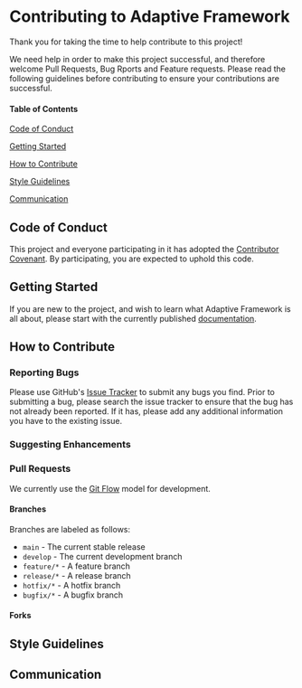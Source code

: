 # Contributing to Adaptive Framework

Thank you for taking the time to help contribute to this project! 

We need help in order to make this project successful, and therefore welcome 
Pull Requests, Bug Rports and Feature requests.  Please read the following 
guidelines before contributing to ensure your contributions are successful.

#### Table of Contents

[Code of Conduct](#code-of-conduct)

[Getting Started](#getting-started)

[How to Contribute](#how-to-contribute)

[Style Guidelines](#style-guidelines)

[Communication](#communication)


## Code of Conduct

This project and everyone participating in it has adopted the 
[Contributor Covenant](CODE_OF_CONDUCT.md). By participating, you
are expected to uphold this code.


## Getting Started

If you are new to the project, and wish to learn what Adaptive Framework is all 
about, please start with the currently published 
[documentation](https://afw-org.github.io/afw).


## How to Contribute

### Reporting Bugs

Please use GitHub's [Issue Tracker](https://github.com/afw-org/afw/issues) to 
submit any bugs you find. Prior to submitting a bug, please search the issue 
tracker to ensure that the bug has not already been reported.  If it has, please
add any additional information you have to the existing issue.


### Suggesting Enhancements

### Pull Requests

We currently use the [Git Flow](https://nvie.com/posts/a-successful-git-branching-model/) 
model for development. 

#### Branches

Branches are labeled as follows:

* `main` - The current stable release
* `develop` - The current development branch
* `feature/*` - A feature branch
* `release/*` - A release branch
* `hotfix/*` - A hotfix branch
* `bugfix/*` - A bugfix branch

#### Forks


## Style Guidelines

## Communication